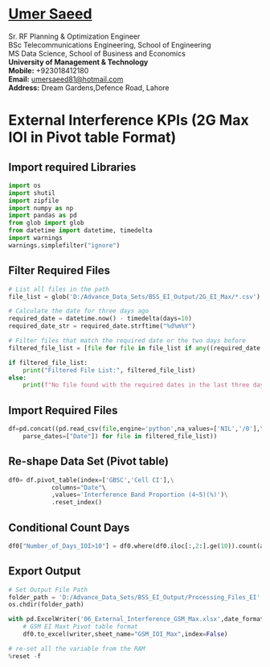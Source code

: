 #  [Umer Saeed](https://www.linkedin.com/in/engumersaeed/)
Sr. RF Planning & Optimization Engineer<br>
BSc Telecommunications Engineering, School of Engineering<br>
MS Data Science, School of Business and Economics<br>
**University of Management & Technology**<br>
**Mobile:**     +923018412180<br>
**Email:**  umersaeed81@hotmail.com<br>
**Address:** Dream Gardens,Defence Road, Lahore<br>

# External Interference KPIs (2G Max IOI in Pivot table Format)

## Import required Libraries


```python
import os
import shutil
import zipfile
import numpy as np
import pandas as pd
from glob import glob
from datetime import datetime, timedelta
import warnings
warnings.simplefilter("ignore")
```

## Filter Required Files


```python
# List all files in the path
file_list = glob('D:/Advance_Data_Sets/BSS_EI_Output/2G_EI_Max/*.csv')

# Calculate the date for three days ago
required_date = datetime.now() - timedelta(days=10)
required_date_str = required_date.strftime("%d%m%Y")

# Filter files that match the required date or the two days before
filtered_file_list = [file for file in file_list if any((required_date + timedelta(days=i)).strftime("%d%m%Y") in file for i in range(10))]

if filtered_file_list:
    print("Filtered File List:", filtered_file_list)
else:
    print(f"No file found with the required dates in the last three days.")
```

## Import Required Files


```python
df=pd.concat((pd.read_csv(file,engine='python',na_values=['NIL','/0'],\
    parse_dates=["Date"]) for file in filtered_file_list))
```

## Re-shape Data Set (Pivot table)


```python
df0= df.pivot_table(index=['GBSC','Cell CI'],\
            columns="Date"\
            ,values='Interference Band Proportion (4~5)(%)')\
            .reset_index()
```

## Conditional Count Days


```python
df0["Number_of_Days_IOI>10"] = df0.where(df0.iloc[:,2:].ge(10)).count(axis=1)
```

## Export Output


```python
# Set Output File Path
folder_path = 'D:/Advance_Data_Sets/BSS_EI_Output/Processing_Files_EI'
os.chdir(folder_path)

with pd.ExcelWriter('06_External_Interference_GSM_Max.xlsx',date_format = 'dd-mm-yyyy',datetime_format='dd-mm-yyyy') as writer:
    # GSM EI Maxt Pivot table format
    df0.to_excel(writer,sheet_name="GSM_IOI_Max",index=False)
```


```python
# re-set all the variable from the RAM
%reset -f
```
